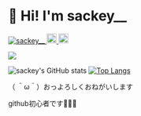 # 👋 Hi! I'm sackey__

<p align="left"> 
  <a href="https://github.com/sackey-g/sackey__/">
    <img src="https://komarev.com/ghpvc/?username=sackey-g" alt="sackey__" />
  </a>
  <a href="http://twitter.com/yutkat">
    <img height="20" src="https://img.shields.io/twitter/follow/sackey__?label=Twitter&logo=twitter&style=flat" />
  </a>
  <a href="https://github.com/yutkat">
    <img height="20" src="https://img.shields.io/github/followers/sackey-g?label=follow&logo=github&style=flat" />
  </a>
</p>

![](https://github-profile-summary-cards.vercel.app/api/cards/profile-details?username=sackey-g&theme=default) 

![sackey's GitHub stats](https://github-readme-stats.vercel.app/api?username=sackey-g&show_icons=true)
[![Top Langs](https://github-readme-stats.vercel.app/api/top-langs/?username=sackey-g&layout=compact)](https://github.com/anuraghazra/github-readme-stats)


<p>（ ＾ω＾）おっよろしくおねがいします</p>
<p>github初心者です🤔💦💦</p>
